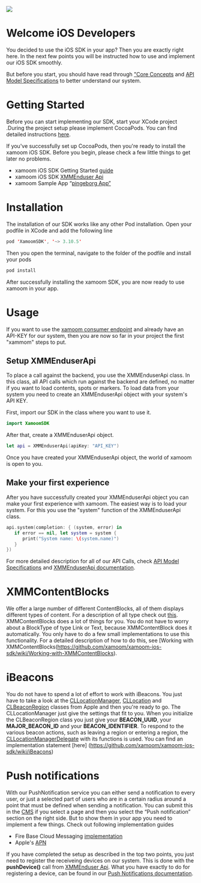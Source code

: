 ![](https://storage.googleapis.com/xamoom-files/cb9dcdd940f44b53baf5c27f331c4079.png)

# Welcome iOS Developers

You decided to use the iOS SDK in your app? Then you are exactly right here. In the next few points you will be instructed how to use and implement our iOS SDK smoothly.

But before you start, you should have read through ["Core Concepts](https://github.com/xamoom/xamoom.github.io/wiki/Core-Concepts) and [API Model Specifications](https://github.com/xamoom/xamoom.github.io/wiki/API-Model-Specifications) to better understand our system.

# Getting Started

Before you can start implementing our SDK, start your XCode project .During the project setup please implement CocoaPods. You can find detailed instructions [here](https://cocoapods.org/).

If you've successfully set up CocoaPods, then you're ready to install the xamoom iOS SDK. Before you begin, please check a few little things to get later no problems.
* xamoom iOS SDK Getting Started [guide]()
* xamoom iOS SDK [XMMEnduser Api](https://github.com/xamoom/xamoom-ios-sdk/wiki/XMMEnduserApi-Documentation)
* xamoom Sample App “[pingeborg App”](https://github.com/xamoom/xamoom-pingeborg-ios)

# Installation

The installation of our SDK works like any other Pod installation. Open your podfile in XCode and add the following line

```swift
pod 'XamoomSDK', '~> 3.10.5'
```

Then you open the terminal, navigate to the folder of the podfile and install your pods
```swift
pod install
```

After successfully installing the xamoom SDK, you are now ready to use xamoom in your app.

# Usage

If you want to use the [xamoom consumer endpoint](https://github.com/xamoom/xamoom.github.io/wiki) and already have an API-KEY for our system, then you are now so far in your project the first "xammom" steps to put.

## Setup XMMEnduserApi

To place a call against the backend, you use the XMMEnduserApi class. In this class, all API calls which run against the backend are defined, no matter if you want to load contents, spots or markers.
To load data from your system you need to create an XMMEnduserApi object with your system's API KEY. 

First, import our SDK in the class where you want to use it.

```swift
import XamoomSDK
```

After that, create a XMMEnduserApi object.

```swift
let api = XMMEnduserApi(apiKey: "API_KEY")
```

Once you have created your XMMEnduserApi object, the world of xamoom is open to you.


## Make your first experience

After you have successfully created your XMMEnduserApi object you can make your first experience with xamoom. The easiest way is to load your system.
For this you use the "system" function of the XMMEnduserApi class.

```swift
api.system(completion: { (system, error) in
   if error == nil, let system = system {
      print("System name: \(system.name)")
   }
})
```

For more detailed description for all of our API Calls, check [API Model Specifications](https://github.com/xamoom/xamoom.github.io/wiki/API-Model-Specifications) and [XMMEnduserApi documentation](https://github.com/xamoom/xamoom-ios-sdk/wiki/XMMEnduserApi-Documentation).

# XMMContentBlocks

We offer a large number of different ContentBlocks, all of them displays different types of content. For a description of all type check out [this](https://github.com/xamoom/xamoom.github.io/wiki/ContentBlock).
XMMContentBlocks does a lot of things for you. You do not have to worry about a BlockType of type Link or Text, because XMMContentBlock does it automatically. You only have to do a few small implementations to use this functionality. For a detailed description of how to do this, see [Working with XMMContentBlocks(https://github.com/xamoom/xamoom-ios-sdk/wiki/Working-with-XMMContentBlocks).

# iBeacons

You do not have to spend a lot of effort to work with iBeacons. You just have to take a look at the [CLLocationManager](https://developer.apple.com/documentation/corelocation/cllocationmanager), [CLLocation](https://developer.apple.com/documentation/corelocation/cllocation) and [CLBeaconRegion](https://developer.apple.com/documentation/corelocation/clbeaconregion) classes from Apple and then you're ready to go.
The CLLocationManager just give the settings that fit to you. When you initialize the CLBeaconRegion class you just give your **BEACON_UUID**, your **MAJOR_BEACON_ID** and your **BEACON_IDENTIFIER**.
To respond to the various beacon actions, such as leaving a region or entering a region, the [CLLocationManagerDelegate](https://developer.apple.com/documentation/corelocation/cllocationmanagerdelegate) with its functions is used.
You can find an implementation statement [here] (https://github.com/xamoom/xamoom-ios-sdk/wiki/iBeacons)

# Push notifications

With our PushNotification service you can either send a notification to every user, or just a selected part of users who are in a certain radius around a point that must be defined when sending a notification. You can submit this in the [CMS](https://xamoom.net) if you select a page and then you select the “Push notification” section on the right side.
But to show them in your app you need to implement a few things. Check out following implementation guides

* Fire Base Cloud Messaging [implementation](https://firebase.google.com/docs/cloud-messaging/ios/client)
* Apple's [APN](https://developer.apple.com/documentation/usernotifications/registering_your_app_with_apns)

If you have completed the setup as described in the top two points, you just need to register the receiveing devices on our system. This is done with the **pushDevice()** call from [XMMEnduser Api](https://github.com/xamoom/xamoom-ios-sdk/wiki/XMMEnduserApi-Documentation).
What you have exactly to do for registering a device, can be found in our [Push Notifications documentation](https://github.com/xamoom/xamoom-ios-sdk/wiki/Push-Notifications).
